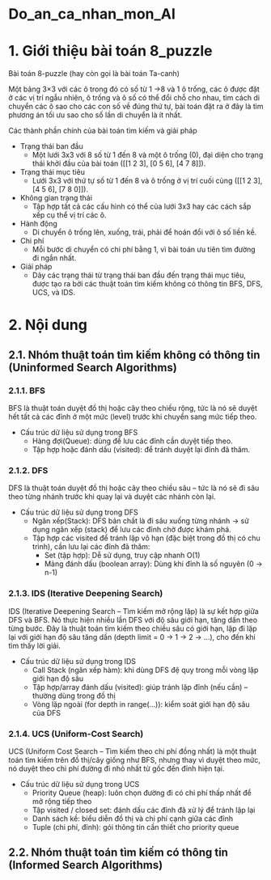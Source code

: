 # Do_an_ca_nhan_mon_AI
# 1. Giới thiệu bài toán 8_puzzle
Bài toán 8-puzzle (hay còn gọi là bài toán Ta-canh)

Một bảng 3×3 với các ô trong đó có số từ 1 ->8 và 1 ô trống, các ô được đặt ở các vị trí ngẫu nhiên, ô trống và ô số có thể đổi chỗ cho nhau, tìm cách di chuyển các ô sao cho các con số về đúng thứ tự, bài toán đặt ra ở đây là tìm phương án tối ưu sao cho số lần di chuyển là ít nhất.

Các thành phần chính của bài toán tìm kiếm và giải pháp

+ Trạng thái ban đầu
    - Một lưới 3x3 với 8 số từ 1 đến 8 và một ô trống (0), đại diện cho trạng thái khởi đầu của        bài toán ([[1 2 3], [0 5 6], [4 7 8]]).
+ Trạng thái mục tiêu
    - Lưới 3x3 với thứ tự số từ 1 đến 8 và ô trống ở vị trí cuối cùng ([[1 2 3], [4 5 6], [7 8 0]]).
+ Không gian trạng thái
    - Tập hợp tất cả các cấu hình có thể của lưới 3x3 hay các cách sắp xếp cụ thể vị trí các ô.
+ Hành động
    - Di chuyển ô trống lên, xuống, trái, phải để hoán đổi với ô số liền kề.
+ Chi phí
    - Mỗi bước di chuyển có chi phí bằng 1, vì bài toán ưu tiên tìm đường đi ngắn nhất.
+ Giải pháp
    - Dãy các trạng thái từ trạng thái ban đầu đến trạng thái mục tiêu, được tạo ra bởi các thuật toán tìm kiếm không có thông tin BFS, DFS, UCS, và IDS.

# 2. Nội dung

## 2.1. Nhóm thuật toán tìm kiếm không có thông tin (Uninformed Search Algorithms)

### 2.1.1. BFS
BFS là thuật toán duyệt đồ thị hoặc cây theo chiều rộng, tức là nó sẽ duyệt hết tất cả các đỉnh ở một mức (level) trước khi chuyển sang mức tiếp theo.
+ Cấu trúc dữ liệu sử dụng trong BFS
  - Hàng đợi(Queue): dùng để lưu các đỉnh cần duyệt tiếp theo.
  - Tập hợp hoặc đánh dấu (visited): để tránh duyệt lại đỉnh đã thăm.
  
### 2.1.2. DFS
DFS là thuật toán duyệt đồ thị hoặc cây theo chiều sâu – tức là nó sẽ đi sâu theo từng nhánh trước khi quay lại và duyệt các nhánh còn lại.
+ Cấu trúc dữ liệu sử dụng trong DFS
  - Ngăn xếp(Stack): DFS bản chất là đi sâu xuống từng nhánh → sử dụng ngăn xếp (stack) để lưu các đỉnh chờ được khám phá.
  - Tập hợp các visited để tránh lặp vô hạn (đặc biệt trong đồ thị có chu trình), cần lưu lại các đỉnh đã thăm:
      - Set (tập hợp): Dễ sử dụng, truy cập nhanh O(1)
      - Mảng đánh dấu (boolean array): Dùng khi đỉnh là số nguyên (0 → n-1)
### 2.1.3. IDS (Iterative Deepening Search)
IDS (Iterative Deepening Search – Tìm kiếm mở rộng lặp) là sự kết hợp giữa DFS và BFS. Nó thực hiện nhiều lần DFS với độ sâu giới hạn, tăng dần theo từng bước.
Đây là thuật toán tìm kiếm theo chiều sâu có giới hạn, lặp đi lặp lại với giới hạn độ sâu tăng dần (depth limit = 0 → 1 → 2 → ...), cho đến khi tìm thấy lời giải.
+ Cấu trúc dữ liệu sử dụng trong IDS
  - Call Stack (ngăn xếp hàm): khi dùng DFS đệ quy trong mỗi vòng lặp giới hạn độ sâu
  - Tập hợp/array đánh dấu (visited): giúp tránh lặp đỉnh (nếu cần) – thường dùng trong đồ thị
  - Vòng lặp ngoài (for depth in range(...)): kiểm soát giới hạn độ sâu của DFS
### 2.1.4. UCS (Uniform-Cost Search)
UCS (Uniform Cost Search – Tìm kiếm theo chi phí đồng nhất) là một thuật toán tìm kiếm trên đồ thị/cây giống như BFS, nhưng thay vì duyệt theo mức, nó duyệt theo chi phí đường đi nhỏ nhất từ gốc đến đỉnh hiện tại.
+ Cấu trúc dữ liệu sử dụng trong UCS
  - Priority Queue (heap): luôn chọn đường đi có chi phí thấp nhất để mở rộng tiếp theo
  - Tập visited / closed set: đánh dấu các đỉnh đã xử lý để tránh lặp lại
  - Danh sách kề: biểu diễn đồ thị và chi phí cạnh giữa các đỉnh
  - Tuple (chi phí, đỉnh): gói thông tin cần thiết cho priority queue

## 2.2. Nhóm thuật toán tìm kiếm có thông tin (Informed Search Algorithms)
  
  

